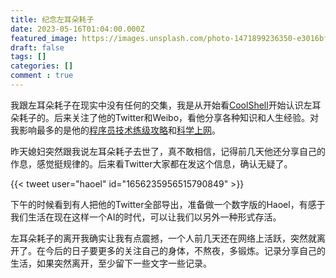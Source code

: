 ```yaml
---
title: 纪念左耳朵耗子
date: 2023-05-16T01:04:00.000Z
featured_image: https://images.unsplash.com/photo-1471899236350-e3016bf1e69e?ixlib=rb-4.0.3&q=85&fm=jpg&crop=entropy&cs=srgb
draft: false
tags: []
categories: []
comment : true
---
```

我跟左耳朵耗子在现实中没有任何的交集，我是从开始看[CoolShell](https://coolshell.cn/)开始认识左耳朵耗子的。后来关注了他的Twitter和Weibo，看他分享各种知识和人生经验。对我影响最多的是他的[程序员技术练级攻略](https://coolshell.cn/articles/4990.html)和[科学上网](https://haoel.github.io/)。

昨天媳妇突然跟我说左耳朵耗子去世了，真不敢相信，记得前几天他还分享自己的作息，感觉挺规律的。后来看Twitter大家都在发这个信息，确认无疑了。


{{< tweet user="haoel" id="1656235956515790849" >}}


下午的时候看到有人把他的Twitter全部导出，准备做一个数字版的Haoel，有感于我们生活在现在这样一个AI的时代，可以让我们以另外一种形式存活。

左耳朵耗子的离开我确实让我有点震撼，一个人前几天还在网络上活跃，突然就离开了。在今后的日子要更多的关注自己的身体，不熬夜，多锻炼。记录分享自己的生活，如果突然离开，至少留下一些文字一些记录。




